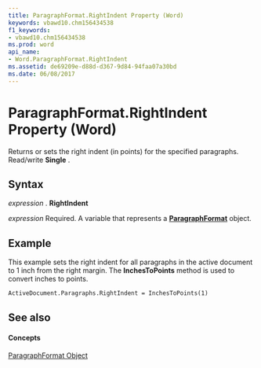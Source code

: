 ```yaml
---
title: ParagraphFormat.RightIndent Property (Word)
keywords: vbawd10.chm156434538
f1_keywords:
- vbawd10.chm156434538
ms.prod: word
api_name:
- Word.ParagraphFormat.RightIndent
ms.assetid: de69209e-d88d-d367-9d84-94faa07a30bd
ms.date: 06/08/2017
---
```



# ParagraphFormat.RightIndent Property (Word)

Returns or sets the right indent (in points) for the specified paragraphs. Read/write **Single** .


## Syntax

 _expression_ . **RightIndent**

 _expression_ Required. A variable that represents a **[ParagraphFormat](paragraphformat-object-word.md)** object.


## Example

This example sets the right indent for all paragraphs in the active document to 1 inch from the right margin. The **InchesToPoints** method is used to convert inches to points.


```vb
ActiveDocument.Paragraphs.RightIndent = InchesToPoints(1)
```


## See also


#### Concepts


[ParagraphFormat Object](paragraphformat-object-word.md)

